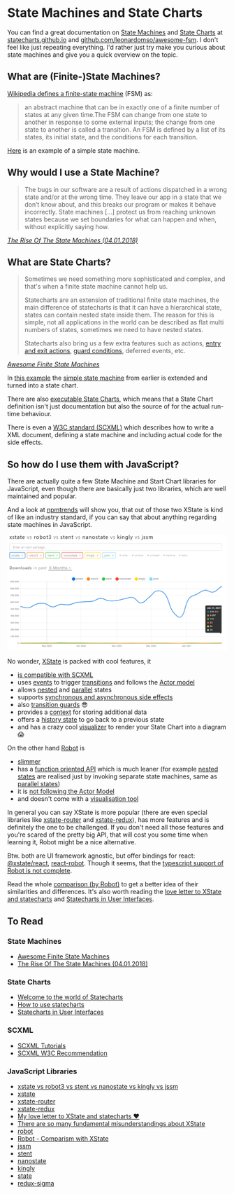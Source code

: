 # State Machines and State Charts

You can find a great documentation on [State Machines](https://statecharts.github.io/what-is-a-state-machine.html) and [State Charts](https://statecharts.github.io/what-is-a-statechart.html) at [statecharts.github.io](https://statecharts.github.io/) and [github.com/leonardomso/awesome-fsm](https://github.com/leonardomso/awesome-fsm). I don't feel like just repeating everything. I'd rather just try make you curious about state machines and give you a quick overview on the topic.

## What are (Finite-)State Machines?

[Wikipedia defines a finite-state machine](https://en.wikipedia.org/wiki/Finite-state_machine) (FSM) as:

> an abstract machine that can be in exactly one of a finite number of states at any given time.The FSM can change from one state to another in response to some external inputs; the change from one state to another is called a transition. An FSM is defined by a list of its states, its initial state, and the conditions for each transition.

[Here](https://statecharts.github.io/on-off-state-machine.html) is an example of a simple state machine.

## Why would I use a State Machine?

> The bugs in our software are a result of actions dispatched in a wrong state and/or at the wrong time. They leave our app in a state that we don’t know about, and this breaks our program or makes it behave incorrectly. State machines [...] protect us from reaching unknown states because we set boundaries for what can happen and when, without explicitly saying how.

_[The Rise Of The State Machines (04.01.2018)](https://www.smashingmagazine.com/2018/01/rise-state-machines/)_

## What are State Charts?

> Sometimes we need something more sophisticated and complex, and that's when a finite state machine cannot help us.
>
> Statecharts are an extension of traditional finite state machines, the main difference of statecharts is that it can have a hierarchical state, states can contain nested state inside them. The reason for this is simple, not all applications in the world can be described as flat multi numbers of states, sometimes we need to have nested states.
>
> Statecharts also bring us a few extra features such as actions, [entry and exit actions](https://statecharts.github.io/what-is-a-statechart.html#entering-a-state-enters-one-of-its-substates), [guard conditions](https://statecharts.github.io/what-is-a-statechart.html#transitions-can-be-guarded), deferred events, etc.

_[Awesome Finite State Machines](https://github.com/leonardomso/awesome-fsm#statecharts)_

In [this example](https://statecharts.github.io/on-off-statechart.html) the [simple state machine](https://statecharts.github.io/on-off-state-machine.html) from earlier is extended and turned into a state chart.

There are also [executable State Charts](https://statecharts.github.io/#executable-statecharts), which means that a State Chart definition isn't just documentation but also the source of for the actual run-time behaviour.

There is even a [W3C standard (SCXML)](https://gist.github.com/thure/dcffc30117b9a9800084) which describes how to write a XML document, defining a state machine and including actual code for the side effects.

## So how do I use them with JavaScript?

There are actually quite a few State Machine and Start Chart libraries for JavaScript, even though there are basically just two libraries, which are well maintained and popular.

And a look at [npmtrends](https://www.npmtrends.com/xstate-vs-robot3-vs-stent-vs-nanostate-vs-kingly-vs-jssm) will show you, that out of those two XState is kind of like an industry standard, if you can say that about anything regarding state machines in JavaScript.

![npmtrends: xstate vs robot3 vs stent vs nanostate vs kingly vs jssm](./assets/npm-trends_state-machine-libs.png "npmtrends: xstate vs robot3 vs stent vs nanostate vs kingly vs jssm")

No wonder, [XState](https://github.com/davidkpiano/xstate) is packed with cool features, it

- [is compatible with SCXML](https://xstate.js.org/docs/about/goals.html#api-goals)
- uses [events](https://xstate.js.org/docs/guides/events.html#sending-events) to trigger [transitions](https://xstate.js.org/docs/guides/transitions.html) and follows the [Actor model](https://xstate.js.org/docs/guides/actors.html#actor-api)
- allows [nested](https://xstate.js.org/docs/guides/hierarchical.html) and [parallel](https://xstate.js.org/docs/guides/parallel.html) states
- supports [synchronous and asynchronous side effects](https://xstate.js.org/docs/guides/effects.html#effects)
- also [transition guards](https://xstate.js.org/docs/guides/guards.html) 😎
- provides a [context](https://xstate.js.org/docs/guides/context.html) for storing additional data
- offers a [history state](https://xstate.js.org/docs/guides/history.html) to go back to a previous state
- and has a crazy cool [visualizer](https://xstate.js.org/viz/) to render your State Chart into a diagram 😱

On the other hand [Robot](https://thisrobot.life/) is

- [slimmer](https://thisrobot.life/guides/comparison-with-xstate.html#bundle-size)
- has a [function oriented API](https://thisrobot.life/guides/comparison-with-xstate.html#defining-machines) which is much leaner (for example [nested states](https://thisrobot.life/guides/nested-states.html) are realised just by invoking separate state machines, same as [parallel states](https://thisrobot.life/guides/comparison-with-xstate.html#parallel-states))
- it is [not following the Actor Model](https://thisrobot.life/guides/comparison-with-xstate.html#actors)
- and doesn't come with a [visualisation tool](https://thisrobot.life/guides/comparison-with-xstate.html#visualization)

In general you can say XState is more popular (there are even special libraries like [xstate-router](https://www.npmjs.com/package/xstate-router) and [xstate-redux](https://www.npmjs.com/package/xstate-redux)), has more features and is definitely the one to be challenged. If you don't need all those features and you're scared of the pretty big API, that will cost you some time when learning it, Robot might be a nice alternative.

Btw. both are UI framework agnostic, but offer bindings for react: [@xstate/react](https://xstate.js.org/docs/packages/xstate-react/), [react-robot](https://thisrobot.life/integrations/react-robot.html). Though it seems, that the [typescript support of Robot is not complete](https://github.com/matthewp/robot/issues/41).

Read the whole [comparison (by Robot)](https://thisrobot.life/guides/comparison-with-xstate.html) to get a better idea of their similarities and differences. It's also worth reading the [love letter to XState and statecharts](https://timdeschryver.dev/blog/my-love-letter-to-xstate-and-statecharts) and [Statecharts in User Interfaces](https://statecharts.github.io/use-case-statecharts-in-user-interfaces.html).

## To Read

### State Machines

- [Awesome Finite State Machines](https://github.com/leonardomso/awesome-fsm)
- [The Rise Of The State Machines (04.01.2018)](https://www.smashingmagazine.com/2018/01/rise-state-machines/)

### State Charts

- [Welcome to the world of Statecharts](https://statecharts.github.io/)
- [How to use statecharts](https://statecharts.github.io/how-to-use-statecharts.html)
- [Statecharts in User Interfaces](https://statecharts.github.io/use-case-statecharts-in-user-interfaces.html)

### SCXML

- [SCXML Tutorials](https://gist.github.com/thure/dcffc30117b9a9800084)
- [SCXML W3C Recommendation](https://www.w3.org/TR/scxml/)

### JavaScript Libraries

- [xstate vs robot3 vs stent vs nanostate vs kingly vs jssm](https://www.npmtrends.com/xstate-vs-robot3-vs-stent-vs-nanostate-vs-kingly-vs-jssm)
- [xstate](https://github.com/davidkpiano/xstate)
- [xstate-router](https://www.npmjs.com/package/xstate-router)
- [xstate-redux](https://www.npmjs.com/package/xstate-redux)
- [My love letter to XState and statecharts ♥](https://timdeschryver.dev/blog/my-love-letter-to-xstate-and-statecharts)
- [There are so many fundamental misunderstandings about XState](https://medium.com/@DavidKPiano/there-are-so-many-fundamental-misunderstandings-about-xstate-and-state-machines-in-general-in-13aec57d2f85)
- [robot](https://github.com/matthewp/robot)
- [Robot - Comparism with XState](https://thisrobot.life/guides/comparison-with-xstate.html)
- [jssm](https://github.com/StoneCypher/jssm)
- [stent](https://github.com/krasimir/stent)
- [nanostate](https://github.com/choojs/nanostate)
- [kingly](https://github.com/brucou/kingly)
- [state](https://github.com/steelbreeze/state)
- [redux-sigma](https://www.npmjs.com/package/redux-sigma)
